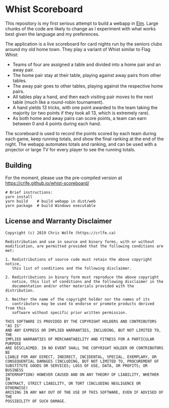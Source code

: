 # Whist Scoreboard

This repository is my first serious attempt to build a webapp in
[Elm](https://elm-lang.org/). Large chunks of the code are likely to change as
I experiment with what works best given the language and my preferences.

The application is a live scoreboard for card nights run by the seniors clubs
around my old home town. They play a variant of Whist similar to Flag Whist:

* Teams of four are assigned a table and divided into a home pair and an away pair.
* The home pair stay at their table, playing against away pairs from other tables.
* The away pair goes to other tables, playing against the respective home pairs.
* All tables play a hand, and then each visiting pair moves to the next table
  (much like a round-robin tournament).
* A hand yields 13 tricks, with one point awarded to the team taking the majority
  (or two points if they took all 13, which is extremely rare).
* As both home and away pairs can score points, a team can earn between 0 and 4 points during each hand.

The scoreboard is used to record the points scored by each team during each game,
keep running totals, and show the final ranking at the end of the night.
The webapp automates totals and ranking, and can be used with a projector or
large TV for every player to see the running totals.

## Building

For the moment, please use the pre-compiled version at https://crlfe.github.io/whist-scoreboard/

```
# Brief instructions:
yarn install
yarn build    # build webapp in dist/web
yarn package  # build Windows executable
```

## License and Warranty Disclaimer

```
Copyright (c) 2019 Chris Wolfe (https://crlfe.ca)

Redistribution and use in source and binary forms, with or without
modification, are permitted provided that the following conditions are met:

1. Redistributions of source code must retain the above copyright notice,
   this list of conditions and the following disclaimer.

2. Redistributions in binary form must reproduce the above copyright
   notice, this list of conditions and the following disclaimer in the
   documentation and/or other materials provided with the distribution.

3. Neither the name of the copyright holder nor the names of its
   contributors may be used to endorse or promote products derived from this
   software without specific prior written permission.

THIS SOFTWARE IS PROVIDED BY THE COPYRIGHT HOLDERS AND CONTRIBUTORS "AS IS"
AND ANY EXPRESS OR IMPLIED WARRANTIES, INCLUDING, BUT NOT LIMITED TO, THE
IMPLIED WARRANTIES OF MERCHANTABILITY AND FITNESS FOR A PARTICULAR PURPOSE
ARE DISCLAIMED. IN NO EVENT SHALL THE COPYRIGHT HOLDER OR CONTRIBUTORS BE
LIABLE FOR ANY DIRECT, INDIRECT, INCIDENTAL, SPECIAL, EXEMPLARY, OR
CONSEQUENTIAL DAMAGES (INCLUDING, BUT NOT LIMITED TO, PROCUREMENT OF
SUBSTITUTE GOODS OR SERVICES; LOSS OF USE, DATA, OR PROFITS; OR BUSINESS
INTERRUPTION) HOWEVER CAUSED AND ON ANY THEORY OF LIABILITY, WHETHER IN
CONTRACT, STRICT LIABILITY, OR TORT (INCLUDING NEGLIGENCE OR OTHERWISE)
ARISING IN ANY WAY OUT OF THE USE OF THIS SOFTWARE, EVEN IF ADVISED OF THE
POSSIBILITY OF SUCH DAMAGE.
```
